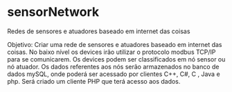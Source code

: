 # sensorNetwork
Redes de sensores e atuadores baseado em internet das coisas

Objetivo:
     Criar uma rede de sensores e atuadores baseado em internet das coisas. No baixo nível os devices 
     irão utilizar o protocolo modbus TCP/IP para se comunicarem. Os devices podem ser classificados em
     nó sensor ou nó atuador. Os dados referentes aos nós serão armazenados no banco de dados mySQL, onde 
     poderá ser acessado por clientes C++, C#, C , Java e php.  Será criado um cliente PHP que terá acesso
     aos dados.
     
     
     